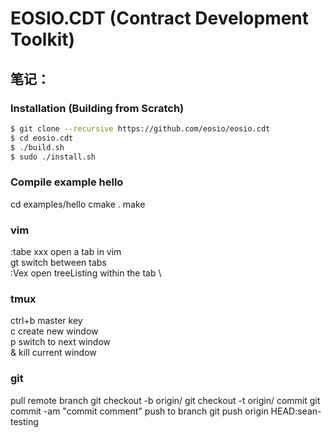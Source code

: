 # EOSIO.CDT (Contract Development Toolkit)


## 笔记：

### Installation (Building from Scratch)
```sh
$ git clone --recursive https://github.com/eosio/eosio.cdt
$ cd eosio.cdt
$ ./build.sh
$ sudo ./install.sh
```
### Compile example hello

cd examples/hello
cmake . 
make

### vim
:tabe xxx     open a tab in vim \
gt            switch between tabs \
:Vex          open treeListing within the tab \

### tmux
ctrl+b        master key \
          c   create new window \
          p   switch to next window \
          &   kill current window 
### git
pull remote branch            git checkout -b <local branch name> origin/<remote branch name>
                              git checkout -t origin/<remote branch name>
commit                        git commit -am "commit comment"
push to branch                git push origin HEAD:sean-testing
